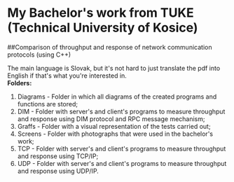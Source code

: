 # My Bachelor's work from TUKE (Technical University of Kosice)
##Comparison of throughput and response of network communication protocols (using C++)

The main language is Slovak, but it's not hard to just translate the pdf into English if that's what you're interested in.  
**Folders:**
1. Diagrams - Folder in which all diagrams of the created programs and functions are stored;
2. DIM - Folder with server's and client's programs to measure throughput and response using DIM protocol and RPC message mechanism;
3. Graffs - Folder with a visual representation of the tests carried out;
4. Screens - Folder with photographs that were used in the bachelor's work;
5. TCP - Folder with server's and client's programs to measure throughput and response using TCP/IP;
6. UDP - Folder with server's and client's programs to measure throughput and response using UDP/IP.
